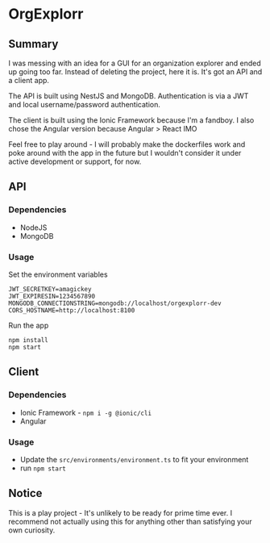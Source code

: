# OrgExplorr

## Summary

I was messing with an idea for a GUI for an organization explorer and ended up going too far. Instead of deleting the project, here it is. It's got an API and a client app.

The API is built using NestJS and MongoDB. Authentication is via a JWT and local username/password authentication.

The client is built using the Ionic Framework because I'm a fandboy. I also chose the Angular version because Angular > React IMO

Feel free to play around - I will probably make the dockerfiles work and poke around with the app in the future but I wouldn't consider it under active development or support, for now.

## API

### Dependencies

- NodeJS
- MongoDB

### Usage

Set the environment variables

```
JWT_SECRETKEY=amagickey
JWT_EXPIRESIN=1234567890
MONGODB_CONNECTIONSTRING=mongodb://localhost/orgexplorr-dev
CORS_HOSTNAME=http://localhost:8100
```

Run the app

```
npm install
npm start
```

## Client

### Dependencies

- Ionic Framework - `npm i -g @ionic/cli`
- Angular

### Usage

- Update the `src/environments/environment.ts` to fit your environment
- run `npm start`

## Notice

This is a play project - It's unlikely to be ready for prime time ever. I recommend not actually using this for anything other than satisfying your own curiosity.
